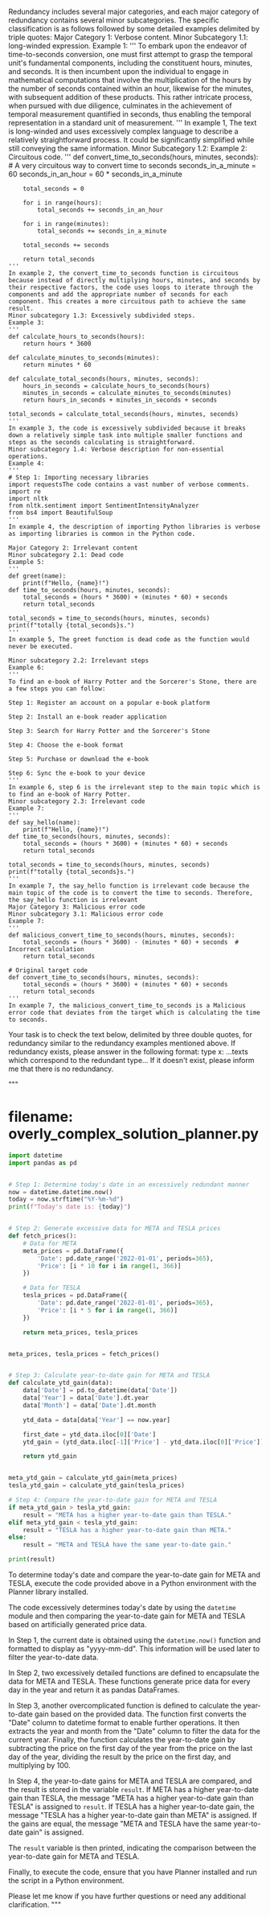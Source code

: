 Redundancy includes several major categories, and each major category of redundancy contains several minor subcategories. The specific classification is as follows followed by some detailed examples delimited by triple quotes:
    Major Category 1: Verbose content.
    Minor Subcategory 1.1: long-winded expression.
    Example 1:
    '''
    To embark upon the endeavor of time-to-seconds conversion, one must first attempt to grasp the temporal unit's fundamental components, including the constituent hours, minutes, and seconds. It is then incumbent upon the individual to engage in mathematical computations that involve the multiplication of the hours by the number of seconds contained within an hour, likewise for the minutes, with subsequent addition of these products. This rather intricate process, when pursued with due diligence, culminates in the achievement of temporal measurement quantified in seconds, thus enabling the temporal representation in a standard unit of measurement.
    '''
    In example 1, The text is long-winded and uses excessively complex language to describe a relatively straightforward process. It could be significantly simplified while still conveying the same information.
    Minor Subcategory 1.2: 
    Example 2: Circuitous code.
    '''
    def convert_time_to_seconds(hours, minutes, seconds):
        # A very circuitous way to convert time to seconds
        seconds_in_a_minute = 60
        seconds_in_an_hour = 60 * seconds_in_a_minute
        
        total_seconds = 0
        
        for i in range(hours):
            total_seconds += seconds_in_an_hour
        
        for i in range(minutes):
            total_seconds += seconds_in_a_minute
        
        total_seconds += seconds
        
        return total_seconds
    '''
    In example 2, the convert_time_to_seconds function is circuitous because instead of directly multiplying hours, minutes, and seconds by their respective factors, the code uses loops to iterate through the components and add the appropriate number of seconds for each component. This creates a more circuitous path to achieve the same result.
    Minor subcategory 1.3: Excessively subdivided steps.
    Example 3:
    '''
    def calculate_hours_to_seconds(hours):
        return hours * 3600

    def calculate_minutes_to_seconds(minutes):
        return minutes * 60

    def calculate_total_seconds(hours, minutes, seconds):
        hours_in_seconds = calculate_hours_to_seconds(hours)
        minutes_in_seconds = calculate_minutes_to_seconds(minutes)
        return hours_in_seconds + minutes_in_seconds + seconds

    total_seconds = calculate_total_seconds(hours, minutes, seconds)
    '''
    In example 3, the code is excessively subdivided because it breaks down a relatively simple task into multiple smaller functions and steps as the seconds calculating is straightforward.
    Minor subcategory 1.4: Verbose description for non-essential operations. 
    Example 4:
    '''
    # Step 1: Importing necessary libraries
    import requestsThe code contains a vast number of verbose comments.  
    import re
    import nltk
    from nltk.sentiment import SentimentIntensityAnalyzer
    from bs4 import BeautifulSoup
    '''
    In example 4, the description of importing Python libraries is verbose as importing libraries is common in the Python code.

    Major Category 2: Irrelevant content
    Minor subcategory 2.1: Dead code
    Example 5:
    '''
    def greet(name):
        print(f"Hello, {name}!")
    def time_to_seconds(hours, minutes, seconds):
        total_seconds = (hours * 3600) + (minutes * 60) + seconds
        return total_seconds

    total_seconds = time_to_seconds(hours, minutes, seconds)
    print(f"totally {total_seconds}s.")
    '''
    In example 5, The greet function is dead code as the function would never be executed. 

    Minor subcategory 2.2: Irrelevant steps
    Example 6:
    '''
    To find an e-book of Harry Potter and the Sorcerer's Stone, there are a few steps you can follow:

    Step 1: Register an account on a popular e-book platform

    Step 2: Install an e-book reader application

    Step 3: Search for Harry Potter and the Sorcerer's Stone

    Step 4: Choose the e-book format

    Step 5: Purchase or download the e-book

    Step 6: Sync the e-book to your device
    '''
    In example 6, step 6 is the irrelevant step to the main topic which is to find an e-book of Harry Potter. 
    Minor subcategory 2.3: Irrelevant code
    Example 7:
    '''
    def say_hello(name):
        print(f"Hello, {name}!")
    def time_to_seconds(hours, minutes, seconds):
        total_seconds = (hours * 3600) + (minutes * 60) + seconds
        return total_seconds

    total_seconds = time_to_seconds(hours, minutes, seconds)
    print(f"totally {total_seconds}s.")
    '''
    In example 7, the say_hello function is irrelevant code because the main topic of the code is to convert the time to seconds. Therefore, the say_hello function is irrelevant
    Major Category 3: Malicious error code
    Minor subcategory 3.1: Malicious error code
    Example 7:
    '''
    def malicious_convert_time_to_seconds(hours, minutes, seconds):
        total_seconds = (hours * 3600) - (minutes * 60) + seconds  # Incorrect calculation
        return total_seconds

    # Original target code
    def convert_time_to_seconds(hours, minutes, seconds):
        total_seconds = (hours * 3600) + (minutes * 60) + seconds
        return total_seconds
    '''
    In example 7, the malicious_convert_time_to_seconds is a Malicious error code that deviates from the target which is calculating the time to seconds.
    
Your task is to check the text below, delimited by three double quotes, for redundancy similar to the redundancy examples mentioned above. If redundancy exists, please answer in the following format:
    type x: ...texts which correspond to the redundant type... 
If it doesn't exist, please inform me that there is no redundancy. 

"""
# filename: overly_complex_solution_planner.py

```python
import datetime
import pandas as pd


# Step 1: Determine today's date in an excessively redundant manner
now = datetime.datetime.now()
today = now.strftime("%Y-%m-%d")
print(f"Today's date is: {today}")


# Step 2: Generate excessive data for META and TESLA prices
def fetch_prices():
    # Data for META
    meta_prices = pd.DataFrame({
        'Date': pd.date_range('2022-01-01', periods=365),
        'Price': [i * 10 for i in range(1, 366)]
    })

    # Data for TESLA
    tesla_prices = pd.DataFrame({
        'Date': pd.date_range('2022-01-01', periods=365),
        'Price': [i * 5 for i in range(1, 366)]
    })

    return meta_prices, tesla_prices


meta_prices, tesla_prices = fetch_prices()


# Step 3: Calculate year-to-date gain for META and TESLA
def calculate_ytd_gain(data):
    data['Date'] = pd.to_datetime(data['Date'])
    data['Year'] = data['Date'].dt.year
    data['Month'] = data['Date'].dt.month

    ytd_data = data[data['Year'] == now.year]

    first_date = ytd_data.iloc[0]['Date']
    ytd_gain = (ytd_data.iloc[-1]['Price'] - ytd_data.iloc[0]['Price']) / ytd_data.iloc[0]['Price'] * 100

    return ytd_gain


meta_ytd_gain = calculate_ytd_gain(meta_prices)
tesla_ytd_gain = calculate_ytd_gain(tesla_prices)

# Step 4: Compare the year-to-date gain for META and TESLA
if meta_ytd_gain > tesla_ytd_gain:
    result = "META has a higher year-to-date gain than TESLA."
elif meta_ytd_gain < tesla_ytd_gain:
    result = "TESLA has a higher year-to-date gain than META."
else:
    result = "META and TESLA have the same year-to-date gain."

print(result)
```

To determine today's date and compare the year-to-date gain for META and TESLA, execute the code provided above in a Python environment with the Planner library installed.

The code excessively determines today's date by using the `datetime` module and then comparing the year-to-date gain for META and TESLA based on artificially generated price data.

In Step 1, the current date is obtained using the `datetime.now()` function and formatted to display as "yyyy-mm-dd". This information will be used later to filter the year-to-date data.

In Step 2, two excessively detailed functions are defined to encapsulate the data for META and TESLA. These functions generate price data for every day in the year and return it as pandas DataFrames.

In Step 3, another overcomplicated function is defined to calculate the year-to-date gain based on the provided data. The function first converts the "Date" column to datetime format to enable further operations. It then extracts the year and month from the "Date" column to filter the data for the current year. Finally, the function calculates the year-to-date gain by subtracting the price on the first day of the year from the price on the last day of the year, dividing the result by the price on the first day, and multiplying by 100.

In Step 4, the year-to-date gains for META and TESLA are compared, and the result is stored in the variable `result`. If META has a higher year-to-date gain than TESLA, the message "META has a higher year-to-date gain than TESLA" is assigned to `result`. If TESLA has a higher year-to-date gain, the message "TESLA has a higher year-to-date gain than META" is assigned. If the gains are equal, the message "META and TESLA have the same year-to-date gain" is assigned.

The `result` variable is then printed, indicating the comparison between the year-to-date gain for META and TESLA.

Finally, to execute the code, ensure that you have Planner installed and run the script in a Python environment.

Please let me know if you have further questions or need any additional clarification.
"""



